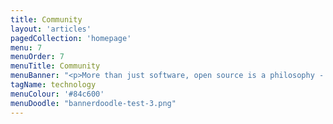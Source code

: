 ```yaml
---
title: Community
layout: 'articles'
pagedCollection: 'homepage'
menu: 7
menuOrder: 7
menuTitle: Community
menuBanner: "<p>More than just software, open source is a philosophy - one of openness and community.</p>"
tagName: technology
menuColour: '#84c600'
menuDoodle: "bannerdoodle-test-3.png"
---
```

